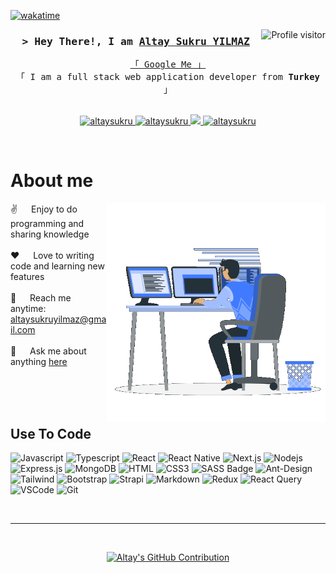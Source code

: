 <!--
<h2 align="center">
  Welcome to Altay Sukru YILMAZ World!
  <img src="https://media.giphy.com/media/hvRJCLFzcasrR4ia7z/giphy.gif" width="28">
</h2>
-->

<!--
<p align="center">
  <a href="https://github.com/altaysukru"><img src="https://readme-typing-svg.herokuapp.com/?lines=Self%20Taught%20Programmer;Front%20End%20Developer;1.5%2B%20years%20of%20coding%20experience;Always%20learning%20new%20things&center=true&width=380&height=45"></a>
</p>

 -->

 [![wakatime](https://wakatime.com/badge/user/018b94da-80f5-4569-9d2f-a3c683ad4011.svg)](https://wakatime.com/@018b94da-80f5-4569-9d2f-a3c683ad4011)

<a href="https://komarev.com/ghpvc/?username=altaysukru">
  <img align="right" src="https://komarev.com/ghpvc/?username=altaysukru&label=Visitors&color=0e75b6&style=flat" alt="Profile visitor" />
</a>


<!-- Intro  -->
<h3 align="center">
        <samp>&gt; Hey There!, I am
                <b><a target="_blank" href="https://altaysukru.com">Altay Sukru YILMAZ</a></b>
        </samp>
</h3>


<p align="center"> 
  <samp>
    <a href="https://www.google.com/search?q=Altay+Sukru+Yılmaz">「 Google Me 」</a>
    <br>
    「 I am a full stack web application developer from <b>Turkey</b> 」
    <br>
    <br>
  </samp>
</p>

<p align="center">
 <a href="https://altaysukru" target="blank">
  <img src="https://img.shields.io/badge/Website-DC143C?style=for-the-badge&logo=medium&logoColor=white" alt="altaysukru" />
 </a>
 <a href="https://linkedin.com/in/altaysukru" target="_blank">
  <img src="https://img.shields.io/badge/LinkedIn-0077B5?style=for-the-badge&logo=linkedin&logoColor=white" alt="altaysukru"/>
 </a>
 <a href="https://twitter.com/altaysukru" target="_blank">
  <img src="https://img.shields.io/badge/Twitter-1DA1F2?style=for-the-badge&logo=twitter&logoColor=white" />
 </a>
 <a href="https://instagram.com/altay" target="_blank">
  <img src="https://img.shields.io/badge/Instagram-fe4164?style=for-the-badge&logo=instagram&logoColor=white" alt="altaysukru" />
 </a> 
</p>
<br />

<!-- About Section -->
 # About me
 
<p>
 <img align="right" width="350" src="/assets/human.gif" alt="Coding gif" />
  
 ✌️ &emsp; Enjoy to do programming and sharing knowledge <br/><br/>
 ❤️ &emsp; Love to writing code and learning new features<br/><br/>
 📧 &emsp; Reach me anytime: altaysukruyilmaz@gmail.com<br/><br/>
 💬 &emsp; Ask me about anything [here](https://github.com/altaysukru/altaysukru/issues)

</p>

<br/>
<br/>
<br/>

## Use To Code

![Javascript](https://img.shields.io/badge/Javascript-F0DB4F?style=for-the-badge&labelColor=black&logo=javascript&logoColor=F0DB4F)
![Typescript](https://img.shields.io/badge/Typescript-007acc?style=for-the-badge&labelColor=black&logo=typescript&logoColor=007acc)
![React](https://img.shields.io/badge/-React-61DBFB?style=for-the-badge&labelColor=black&logo=react&logoColor=61DBFB)
![React Native](https://img.shields.io/badge/React_Native-20232A?style=for-the-badge&logo=react&logoColor=61DAFB)
![Next.js](https://img.shields.io/badge/next.js-000000?style=for-the-badge&logo=nextdotjs&logoColor=white)
![Nodejs](https://img.shields.io/badge/Nodejs-3C873A?style=for-the-badge&labelColor=black&logo=node.js&logoColor=3C873A)
![Express.js](https://img.shields.io/badge/Express.js-000000?style=for-the-badge&logo=express&logoColor=white)
![MongoDB](https://img.shields.io/badge/MongoDB-4EA94B?style=for-the-badge&logo=mongodb&logoColor=white)
![HTML](https://img.shields.io/badge/HTML5-E34F26?style=for-the-badge&logo=html5&logoColor=white)
![CSS3](https://img.shields.io/badge/CSS3-1572B6?style=for-the-badge&logo=css3&logoColor=white)
![SASS Badge](https://img.shields.io/badge/Sass-CC6699?style=for-the-badge&logo=sass&logoColor=white)
![Ant-Design](https://img.shields.io/badge/AntDesign-0170FE?style=for-the-badge&logo=antdesign&logoColor=white)
![Tailwind](https://img.shields.io/badge/Tailwind_CSS-092749?style=for-the-badge&logo=tailwindcss&logoColor=06B6D4&labelColor=000000)
![Bootstrap](https://img.shields.io/badge/Bootstrap-563D7C?style=for-the-badge&logo=bootstrap&logoColor=white)
![Strapi](https://img.shields.io/badge/strapi-2E7EEA?style=for-the-badge&logo=strapi&logoColor=white)
![Markdown](https://img.shields.io/badge/Markdown-000000?style=for-the-badge&logo=markdown&logoColor=white)
![Redux](https://img.shields.io/badge/Redux-593D88?style=for-the-badge&logo=redux&logoColor=white)
![React Query](https://img.shields.io/badge/-React_Query-FF4154?style=for-the-badge&logo=react%20query&logoColor=white)
![VSCode](https://img.shields.io/badge/Visual_Studio-0078d7?style=for-the-badge&logo=visual%20studio&logoColor=white)
![Git](https://img.shields.io/badge/Git-F05032?style=for-the-badge&logo=git&logoColor=white)

<br/>

<hr/>
<br/>

<p align="center">
  <a href="https://github.com/altaysukru">
    <img src="https://github-profile-summary-cards.vercel.app/api/cards/profile-details?username=altaysukru&theme=radical" alt="Altay's GitHub Contribution"/>
  </a>
</p>


